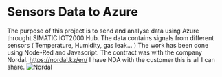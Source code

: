 # Sensors Data to Azure
The purpose of this project is to send and analyse data using Azure throught SIMATIC IOT2000 Hub. The data contains signals from different sensors ( Temperature, Humidity, gas leak... )
The work has been done using Node-Red and Javascript.
The contract was with the company Nordal. https://nordal.kz/en/
I have NDA with the customer this is all I can share.
![Nordal](https://user-images.githubusercontent.com/44755977/60194232-eb837f00-9806-11e9-8015-7fef848849e7.png)

